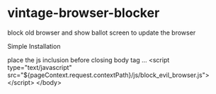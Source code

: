 vintage-browser-blocker
=======================

block old browser and show ballot screen to update the browser

Simple Installation 

place the js inclusion before closing body tag
...
&lt;script type="text/javascript" src="${pageContext.request.contextPath}/js/block_evil_browser.js"&gt;&lt;/script&gt;
&lt;/body&gt;

